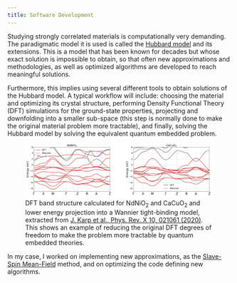 ```yaml
---
title: Software Development
---
```


Studying strongly correlated materials is computationally very demanding. The paradigmatic model it is used
is called the <a href="https://en.wikipedia.org/wiki/Hubbard_model">Hubbard model</a> and its extensions. 
This is a model that has been known for decades but whose exact solution is impossible to obtain, so that
often new approximations and methodologies, as well as optimized algorithms are developed to reach 
meaningful solutions. 

Furthermore, this implies using several different tools to obtain solutions of the Hubbard model. A typical
workflow will include: choosing the material and optimizing its crystal structure, performing Density
Functional Theory (DFT) simulations for the ground-state properties, projecting and downfolding into a
smaller sub-space (this step is normally done to make the original material problem more tractable), and finally,
solving the Hubbard model by solving the equivalent quantum embedded problem.

<figure>
    <div class="img-container">
        <img src="assets/images/dft_wannier.png" alt="DFT and Wannier model.">
        <figcaption>
            DFT band structure calculated for NdNiO<sub>2</sub> and CaCuO<sub>2</sub> and lower energy projection into a
            Wannier tight-binding model, extracted from 
            <a href="https://journals.aps.org/prx/abstract/10.1103/PhysRevX.10.021061">J. Karp et al., Phys. Rev. X 10, 021061 (2020)</a>.
            This shows an example of reducing the original DFT degrees of freedom to make the problem more tractable
            by quantum embedded theories.
        </figcaption>
    </div>
</figure>

In my case, I worked on implementing new approximations, as the
<a href="https://journals.aps.org/prb/abstract/10.1103/PhysRevB.72.205124">Slave-Spin Mean-Field</a> method,
and on optimizing the code defining new algorithms.
